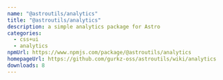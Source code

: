 ```yaml
---
name: "@astroutils/analytics"
title: "@astroutils/analytics"
description: a simple analytics package for Astro
categories:
  - css+ui
  - analytics
npmUrl: https://www.npmjs.com/package/@astroutils/analytics
homepageUrl: https://github.com/gurkz-oss/astroutils/wiki/analytics
downloads: 8
---
```

